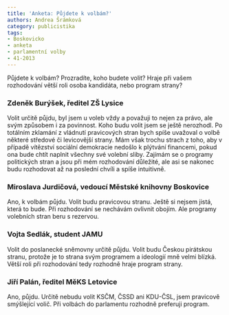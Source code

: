 ```yaml
---
title: 'Anketa: Půjdete k volbám?'
authors: Andrea Šrámková
category: publicistika
tags:
- Boskovicko
- anketa
- parlamentní volby
- 41-2013
---
```


Půjdete k volbám? Prozradíte, koho budete volit? Hraje při vašem rozhodování větší roli osoba kandidáta, nebo program strany?

### Zdeněk Burýšek, ředitel ZŠ Lysice

Volit určitě půjdu, byl jsem u voleb vždy a považuji to nejen za právo, ale svým způsobem i za povinnost. Koho budu volit jsem se ještě nerozhodl. Po totálním zklamání z vládnutí pravicových stran bych spíše uvažoval o volbě některé středové či levicovější strany. Mám však trochu strach z toho, aby v případě vítězství sociální demokracie nedošlo k plýtvání financemi, pokud ona bude chtít naplnit všechny své volební sliby. Zajímám se o programy politických stran a jsou při mém rozhodování důležité, ale asi se nakonec budu rozhodovat až na poslední chvíli a spíše intuitivně.

### Miroslava Jurdičová, vedoucí Městské knihovny Boskovice
Ano, k volbám půjdu. Volit budu pravicovou stranu. Ještě si nejsem jistá, která to bude. Při rozhodování se nechávám ovlivnit obojím. Ale programy volebních stran beru s rezervou.

### Vojta Sedlák, student JAMU
Volit do poslanecké sněmovny určitě půjdu. Volit budu Českou pirátskou stranu, protože je to strana svým programem a ideologií mně velmi blízká. Větší roli při rozhodování tedy rozhodně hraje program strany.

### Jiří Palán, ředitel MěKS Letovice
Ano, půjdu. Určitě nebudu volit KSČM, ČSSD ani KDU-ČSL, jsem pravicově smýšlející volič. Při volbách do parlamentu rozhodně preferuji program.

